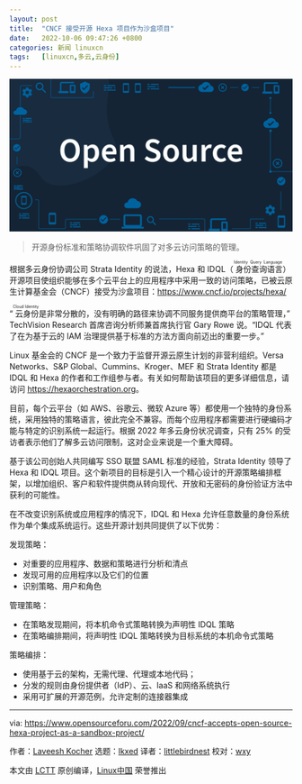 ```yaml
---
layout: post
title:	"CNCF 接受开源 Hexa 项目作为沙盒项目"
date:	2022-10-06 09:47:26 +0800 
categories:	新闻 linuxcn 
tags:	[linuxcn,多云,云身份]
---
```



![](/Asserts/Images/album/202210/06/094727kbrbnrzmm7brbmzb.png)



> 
> 开源身份标准和策略协调软件巩固了对多云访问策略的管理。
> 
> 
> 


根据多云身份协调公司 Strata Identity 的说法，Hexa 和 IDQL（<ruby> 身份查询语言 <rt>  Identity Query Language </rt></ruby>）开源项目使组织能够在多个云平台上的应用程序中采用一致的访问策略，已被云原生计算基金会（CNCF）接受为沙盒项目：<https://www.cncf.io/projects/hexa/>


“<ruby> 云身份 <rt>  Cloud Identity </rt></ruby> 是非常分散的，没有明确的路径来协调不同服务提供商平台的策略管理，” TechVision Research 首席咨询分析师兼首席执行官 Gary Rowe 说。“IDQL 代表了在为基于云的 IAM 治理提供基于标准的方法方面向前迈出的重要一步。”


Linux 基金会的 CNCF 是一个致力于监督开源云原生计划的非营利组织。Versa Networks、S&P Global、Cummins、Kroger、MEF 和 Strata Identity 都是 IDQL 和 Hexa 的作者和工作组参与者。有关如何帮助该项目的更多详细信息，请访问 <https://hexaorchestration.org>。


目前，每个云平台（如 AWS、谷歌云、微软 Azure 等）都使用一个独特的身份系统，采用独特的策略语言，彼此完全不兼容。而每个应用程序都需要进行硬编码才能与特定的识别系统一起运行。根据 2022 年多云身份状况调查，只有 25% 的受访者表示他们了解多云访问限制，这对企业来说是一个重大障碍。


基于该公司创始人共同编写 SSO 联盟 SAML 标准的经验，Strata Identity 领导了 Hexa 和 IDQL 项目。这个新项目的目标是引入一个精心设计的开源策略编排框架，以增加组织、客户和软件提供商从转向现代、开放和无密码的身份验证方法中获利的可能性。


在不改变识别系统或应用程序的情况下，IDQL 和 Hexa 允许任意数量的身份系统作为单个集成系统运行。这些开源计划共同提供了以下优势：


发现策略：


* 对重要的应用程序、数据和策略进行分析和清点
* 发现可用的应用程序以及它们的位置
* 识别策略、用户和角色


管理策略：


* 在策略发现期间，将本机命令式策略转换为声明性 IDQL 策略
* 在策略编排期间，将声明性 IDQL 策略转换为目标系统的本机命令式策略


策略编排：


* 使用基于云的架构，无需代理、代理或本地代码；
* 分发的规则由身份提供者（IdP）、云、IaaS 和网络系统执行
* 采用可扩展的开源范例，允许定制的连接器集成




---


via: <https://www.opensourceforu.com/2022/09/cncf-accepts-open-source-hexa-project-as-a-sandbox-project/>


作者：[Laveesh Kocher](https://www.opensourceforu.com/author/laveesh-kocher/) 选题：[lkxed](https://github.com/lkxed) 译者：[littlebirdnest](https://github.com/littlebirdnest) 校对：[wxy](https://github.com/wxy)


本文由 [LCTT](https://github.com/LCTT/TranslateProject) 原创编译，[Linux中国](https://linux.cn/) 荣誉推出
